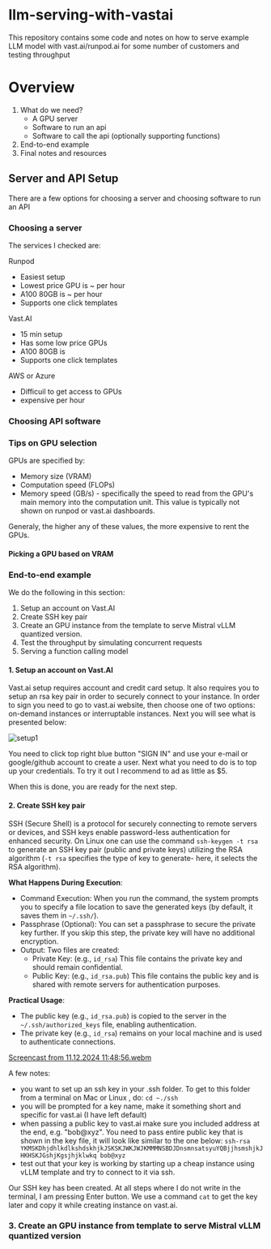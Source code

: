 # llm-serving-with-vastai
This repository contains some code and notes on how to serve example LLM model with vast.ai/runpod.ai for some number of customers and testing throughput

# Overview
1. What do we need?
   + A GPU server
   + Software to run an api
   + Software to call the api (optionally supporting functions)
2. End-to-end example
3. Final notes and resources


## Server and API Setup
There are a few options for choosing a server and choosing software to run an API

### Choosing a server
The services I checked are:

Runpod
+ Easiest setup
+ Lowest price GPU is ~ per hour
+ A100 80GB is ~ per hour
+ Supports one click templates

Vast.AI
+ 15 min setup
+ Has some low price GPUs
+ A100 80GB is
+ Supports one click templates

AWS or Azure
+ Difficuil to get access to GPUs
+ expensive per hour

### Choosing API software

### Tips on GPU selection
GPUs are specified by:
+ Memory size (VRAM)
+ Computation speed (FLOPs)
+ Memory speed (GB/s) - specifically the speed to read from the GPU's main memory into the computation unit. This value is typically not shown on runpod or vast.ai dashboards.

Generaly, the higher any of these values, the more expensive to rent the GPUs.

#### Picking a GPU based on VRAM

    
### End-to-end example
We do the following in this section:
1. Setup an account on Vast.AI
2. Create SSH key pair
3. Create an GPU instance from the template to serve Mistral vLLM quantized version.
4. Test the throughput by simulating concurrent requests
5. Serving a function calling model

#### 1. Setup an account on Vast.AI
Vast.ai setup requires account and credit card setup. It also requires you to setup an rsa key pair in order to securely connect to your instance. 
In order to sign you need to go to vast.ai website, then choose one of two options: on-demand instances or interruptable instances. Next you will see what is presented below:

![setup1](https://github.com/user-attachments/assets/c6bc7b40-5875-43e6-a7e4-453fd72bc9df)

You need to click top right blue button "SIGN IN" and use your e-mail or google/github account to create a user. Next what you need to do is to top up your credentials. To try it out I recommend to ad as little as $5.

When this is done, you are ready for the next step.

#### 2. Create SSH key pair
SSH (Secure Shell) is a protocol for securely connecting to remote servers or devices, and SSH keys enable password-less authentication for enhanced security. On Linux one can use the command `ssh-keygen -t rsa` to generate an SSH key pair (public and private keys) utilizing the RSA algorithm (`-t rsa` specifies the type of key to generate- here, it selects the RSA algorithm).

**What Happens During Execution**:
+ Command Execution: When you run the command, the system prompts you to specify a file location to save the generated keys (by default, it saves them in `~/.ssh/`).
+ Passphrase (Optional): You can set a passphrase to secure the private key further. If you skip this step, the private key will have no additional encryption.
+ Output: Two files are created:
   + Private Key: (e.g., `id_rsa`) This file contains the private key and should remain confidential.
   + Public Key: (e.g., `id_rsa.pub`) This file contains the public key and is shared with remote servers for authentication purposes.
 
**Practical Usage**:
+ The public key (e.g., `id_rsa.pub`) is copied to the server in the `~/.ssh/authorized_keys` file, enabling authentication.
+ The private key (e.g., `id_rsa`) remains on your local machine and is used to authenticate connections.

[Screencast from 11.12.2024 11:48:56.webm](https://github.com/user-attachments/assets/8362417b-0753-4657-9e3a-9959597e69d9)

A few notes:
- you want to set up an ssh key in your .ssh folder. To get to this folder from a terminal on Mac or Linux , do:
  `cd ~./ssh`
- you will be prompted for a key name, make it something short and specific for vast.ai (I have left default)
- when passing a public key to vast.ai make sure you included address at the end, e.g. "bob@xyz". You need to pass entire public key that is shown in the key file, it will look like similar to the one below:
`ssh-rsa YKMSKDhjdhlkdlkshdskhjkJSKSKJWKJWJKMMMNSBDJDnsmnsatsyuYQBjjhsmshjkJHKHSKJGshjKgsjhjklwkq bob@xyz`
- test out that your key is working by starting up a cheap instance using vLLM template and try to connect to it via ssh.

Our SSH key has been created. At all steps where I do not write in the terminal, I am pressing Enter button. We use a command `cat` to get the key later and copy it while creating instance on vast.ai.

### 3. Create an GPU instance from template to serve Mistral vLLM quantized version



